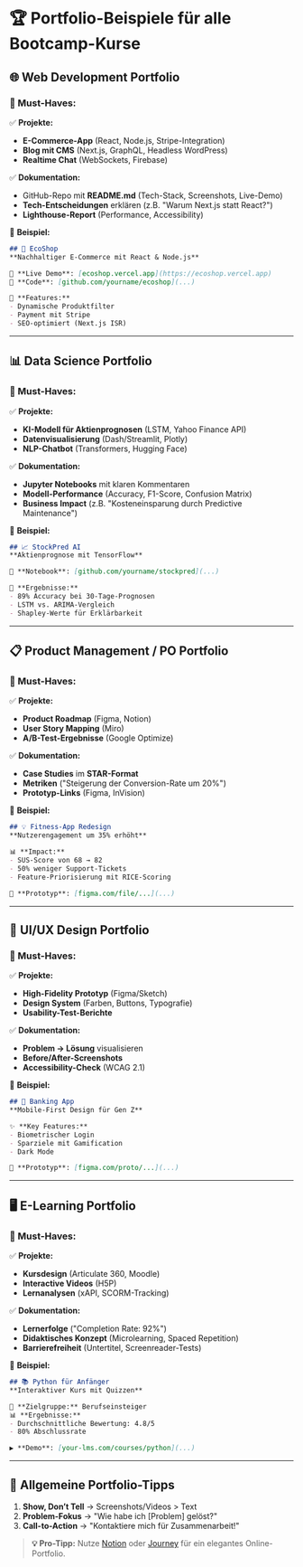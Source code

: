 # 🏆 **Portfolio-Beispiele für alle Bootcamp-Kurse**  

## **🌐 Web Development Portfolio**  
### **📌 Must-Haves:**  
✅ **Projekte:**  
- **E-Commerce-App** (React, Node.js, Stripe-Integration)  
- **Blog mit CMS** (Next.js, GraphQL, Headless WordPress)  
- **Realtime Chat** (WebSockets, Firebase)  

✅ **Dokumentation:**  
- GitHub-Repo mit **README.md** (Tech-Stack, Screenshots, Live-Demo)  
- **Tech-Entscheidungen** erklären (z.B. "Warum Next.js statt React?")  
- **Lighthouse-Report** (Performance, Accessibility)  

🔗 **Beispiel:**  
```markdown
## 🛒 EcoShop  
**Nachhaltiger E-Commerce mit React & Node.js**  

🚀 **Live Demo**: [ecoshop.vercel.app](https://ecoshop.vercel.app)  
📂 **Code**: [github.com/yourname/ecoshop](...)  

🔹 **Features:**  
- Dynamische Produktfilter  
- Payment mit Stripe  
- SEO-optimiert (Next.js ISR)  
```  

---

## **📊 Data Science Portfolio**  
### **📌 Must-Haves:**  
✅ **Projekte:**  
- **KI-Modell für Aktienprognosen** (LSTM, Yahoo Finance API)  
- **Datenvisualisierung** (Dash/Streamlit, Plotly)  
- **NLP-Chatbot** (Transformers, Hugging Face)  

✅ **Dokumentation:**  
- **Jupyter Notebooks** mit klaren Kommentaren  
- **Modell-Performance** (Accuracy, F1-Score, Confusion Matrix)  
- **Business Impact** (z.B. "Kosteneinsparung durch Predictive Maintenance")  

🔗 **Beispiel:**  
```markdown
## 📈 StockPred AI  
**Aktienprognose mit TensorFlow**  

📂 **Notebook**: [github.com/yourname/stockpred](...)  

🔹 **Ergebnisse:**  
- 89% Accuracy bei 30-Tage-Prognosen  
- LSTM vs. ARIMA-Vergleich  
- Shapley-Werte für Erklärbarkeit  
```  

---

## **📋 Product Management / PO Portfolio**  
### **📌 Must-Haves:**  
✅ **Projekte:**  
- **Product Roadmap** (Figma, Notion)  
- **User Story Mapping** (Miro)  
- **A/B-Test-Ergebnisse** (Google Optimize)  

✅ **Dokumentation:**  
- **Case Studies** im **STAR-Format**  
- **Metriken** ("Steigerung der Conversion-Rate um 20%")  
- **Prototyp-Links** (Figma, InVision)  

🔗 **Beispiel:**  
```markdown
## 💡 Fitness-App Redesign  
**Nutzerengagement um 35% erhöht**  

📊 **Impact:**  
- SUS-Score von 68 → 82  
- 50% weniger Support-Tickets  
- Feature-Priorisierung mit RICE-Scoring  

🎨 **Prototyp**: [figma.com/file/...](...)  
```  

---

## **🎨 UI/UX Design Portfolio**  
### **📌 Must-Haves:**  
✅ **Projekte:**  
- **High-Fidelity Prototyp** (Figma/Sketch)  
- **Design System** (Farben, Buttons, Typografie)  
- **Usability-Test-Berichte**  

✅ **Dokumentation:**  
- **Problem → Lösung** visualisieren  
- **Before/After-Screenshots**  
- **Accessibility-Check** (WCAG 2.1)  

🔗 **Beispiel:**  
```markdown
## 🏦 Banking App  
**Mobile-First Design für Gen Z**  

✨ **Key Features:**  
- Biometrischer Login  
- Sparziele mit Gamification  
- Dark Mode  

📱 **Prototyp**: [figma.com/proto/...](...)  
```  

---

## **🖥 E-Learning Portfolio**  
### **📌 Must-Haves:**  
✅ **Projekte:**  
- **Kursdesign** (Articulate 360, Moodle)  
- **Interactive Videos** (H5P)  
- **Lernanalysen** (xAPI, SCORM-Tracking)  

✅ **Dokumentation:**  
- **Lernerfolge** ("Completion Rate: 92%")  
- **Didaktisches Konzept** (Microlearning, Spaced Repetition)  
- **Barrierefreiheit** (Untertitel, Screenreader-Tests)  

🔗 **Beispiel:**  
```markdown
## 📚 Python für Anfänger  
**Interaktiver Kurs mit Quizzen**  

🎯 **Zielgruppe:** Berufseinsteiger  
📊 **Ergebnisse:**  
- Durchschnittliche Bewertung: 4.8/5  
- 80% Abschlussrate  

▶️ **Demo**: [your-lms.com/courses/python](...)  
```  

---

## **🚀 Allgemeine Portfolio-Tipps**  
1. **Show, Don’t Tell** → Screenshots/Videos > Text  
2. **Problem-Fokus** → "Wie habe ich [Problem] gelöst?"  
3. **Call-to-Action** → "Kontaktiere mich für Zusammenarbeit!"  

> **💡 Pro-Tipp:** Nutze [Notion](https://www.notion.so/) oder [Journey](https://journey.io/) für ein elegantes Online-Portfolio.  
